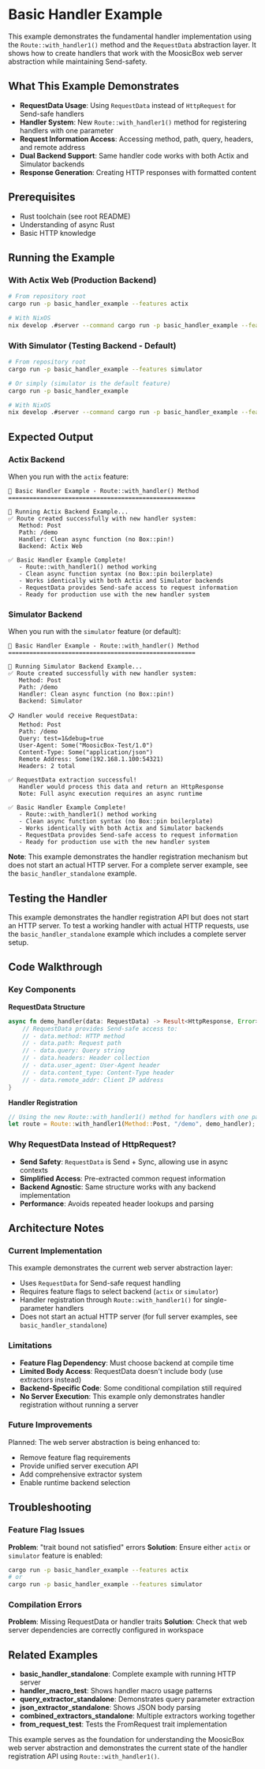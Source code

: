 # Basic Handler Example

This example demonstrates the fundamental handler implementation using the `Route::with_handler1()` method and the `RequestData` abstraction layer. It shows how to create handlers that work with the MoosicBox web server abstraction while maintaining Send-safety.

## What This Example Demonstrates

- **RequestData Usage**: Using `RequestData` instead of `HttpRequest` for Send-safe handlers
- **Handler System**: New `Route::with_handler1()` method for registering handlers with one parameter
- **Request Information Access**: Accessing method, path, query, headers, and remote address
- **Dual Backend Support**: Same handler code works with both Actix and Simulator backends
- **Response Generation**: Creating HTTP responses with formatted content

## Prerequisites

- Rust toolchain (see root README)
- Understanding of async Rust
- Basic HTTP knowledge

## Running the Example

### With Actix Web (Production Backend)

```bash
# From repository root
cargo run -p basic_handler_example --features actix

# With NixOS
nix develop .#server --command cargo run -p basic_handler_example --features actix
```

### With Simulator (Testing Backend - Default)

```bash
# From repository root
cargo run -p basic_handler_example --features simulator

# Or simply (simulator is the default feature)
cargo run -p basic_handler_example

# With NixOS
nix develop .#server --command cargo run -p basic_handler_example --features simulator
```

## Expected Output

### Actix Backend

When you run with the `actix` feature:

```
🎯 Basic Handler Example - Route::with_handler() Method
=====================================================

🚀 Running Actix Backend Example...
✅ Route created successfully with new handler system:
   Method: Post
   Path: /demo
   Handler: Clean async function (no Box::pin!)
   Backend: Actix Web

✅ Basic Handler Example Complete!
   - Route::with_handler1() method working
   - Clean async function syntax (no Box::pin boilerplate)
   - Works identically with both Actix and Simulator backends
   - RequestData provides Send-safe access to request information
   - Ready for production use with the new handler system
```

### Simulator Backend

When you run with the `simulator` feature (or default):

```
🎯 Basic Handler Example - Route::with_handler() Method
=====================================================

🧪 Running Simulator Backend Example...
✅ Route created successfully with new handler system:
   Method: Post
   Path: /demo
   Handler: Clean async function (no Box::pin!)
   Backend: Simulator

📋 Handler would receive RequestData:
   Method: Post
   Path: /demo
   Query: test=1&debug=true
   User-Agent: Some("MoosicBox-Test/1.0")
   Content-Type: Some("application/json")
   Remote Address: Some(192.168.1.100:54321)
   Headers: 2 total

✅ RequestData extraction successful!
   Handler would process this data and return an HttpResponse
   Note: Full async execution requires an async runtime

✅ Basic Handler Example Complete!
   - Route::with_handler1() method working
   - Clean async function syntax (no Box::pin boilerplate)
   - Works identically with both Actix and Simulator backends
   - RequestData provides Send-safe access to request information
   - Ready for production use with the new handler system
```

**Note**: This example demonstrates the handler registration mechanism but does not start an actual HTTP server. For a complete server example, see the `basic_handler_standalone` example.

## Testing the Handler

This example demonstrates the handler registration API but does not start an HTTP server. To test a working handler with actual HTTP requests, use the `basic_handler_standalone` example which includes a complete server setup.

## Code Walkthrough

### Key Components

**RequestData Structure**

```rust
async fn demo_handler(data: RequestData) -> Result<HttpResponse, Error> {
    // RequestData provides Send-safe access to:
    // - data.method: HTTP method
    // - data.path: Request path
    // - data.query: Query string
    // - data.headers: Header collection
    // - data.user_agent: User-Agent header
    // - data.content_type: Content-Type header
    // - data.remote_addr: Client IP address
}
```

**Handler Registration**

```rust
// Using the new Route::with_handler1() method for handlers with one parameter
let route = Route::with_handler1(Method::Post, "/demo", demo_handler);
```

### Why RequestData Instead of HttpRequest?

- **Send Safety**: `RequestData` is Send + Sync, allowing use in async contexts
- **Simplified Access**: Pre-extracted common request information
- **Backend Agnostic**: Same structure works with any backend implementation
- **Performance**: Avoids repeated header lookups and parsing

## Architecture Notes

### Current Implementation

This example demonstrates the current web server abstraction layer:

- Uses `RequestData` for Send-safe request handling
- Requires feature flags to select backend (`actix` or `simulator`)
- Handler registration through `Route::with_handler1()` for single-parameter handlers
- Does not start an actual HTTP server (for full server examples, see `basic_handler_standalone`)

### Limitations

- **Feature Flag Dependency**: Must choose backend at compile time
- **Limited Body Access**: RequestData doesn't include body (use extractors instead)
- **Backend-Specific Code**: Some conditional compilation still required
- **No Server Execution**: This example only demonstrates handler registration without running a server

### Future Improvements

Planned: The web server abstraction is being enhanced to:

- Remove feature flag requirements
- Provide unified server execution API
- Add comprehensive extractor system
- Enable runtime backend selection

## Troubleshooting

### Feature Flag Issues

**Problem**: "trait bound not satisfied" errors
**Solution**: Ensure either `actix` or `simulator` feature is enabled:

```bash
cargo run -p basic_handler_example --features actix
# or
cargo run -p basic_handler_example --features simulator
```

### Compilation Errors

**Problem**: Missing RequestData or handler traits
**Solution**: Check that web server dependencies are correctly configured in workspace

## Related Examples

- **basic_handler_standalone**: Complete example with running HTTP server
- **handler_macro_test**: Shows handler macro usage patterns
- **query_extractor_standalone**: Demonstrates query parameter extraction
- **json_extractor_standalone**: Shows JSON body parsing
- **combined_extractors_standalone**: Multiple extractors working together
- **from_request_test**: Tests the FromRequest trait implementation

This example serves as the foundation for understanding the MoosicBox web server abstraction and demonstrates the current state of the handler registration API using `Route::with_handler1()`.
